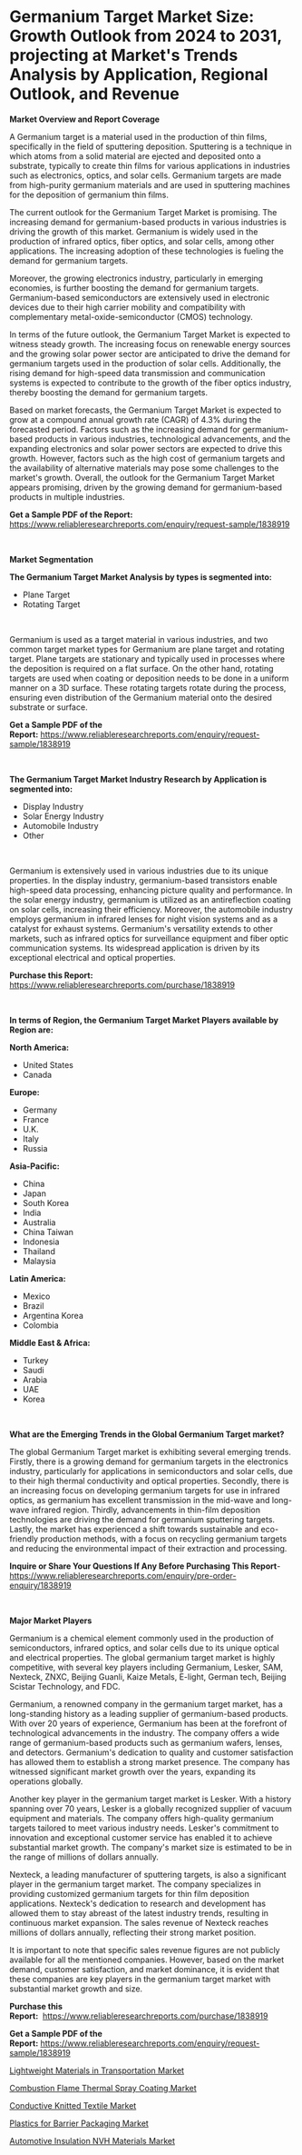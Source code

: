 <p><h1>Germanium Target Market Size: Growth Outlook from 2024 to 2031, projecting at Market's Trends Analysis by Application, Regional Outlook, and Revenue</h1></p><p><strong>Market Overview and Report Coverage</strong></p>
<p><p>A Germanium target is a material used in the production of thin films, specifically in the field of sputtering deposition. Sputtering is a technique in which atoms from a solid material are ejected and deposited onto a substrate, typically to create thin films for various applications in industries such as electronics, optics, and solar cells. Germanium targets are made from high-purity germanium materials and are used in sputtering machines for the deposition of germanium thin films.</p><p>The current outlook for the Germanium Target Market is promising. The increasing demand for germanium-based products in various industries is driving the growth of this market. Germanium is widely used in the production of infrared optics, fiber optics, and solar cells, among other applications. The increasing adoption of these technologies is fueling the demand for germanium targets.</p><p>Moreover, the growing electronics industry, particularly in emerging economies, is further boosting the demand for germanium targets. Germanium-based semiconductors are extensively used in electronic devices due to their high carrier mobility and compatibility with complementary metal-oxide-semiconductor (CMOS) technology.</p><p>In terms of the future outlook, the Germanium Target Market is expected to witness steady growth. The increasing focus on renewable energy sources and the growing solar power sector are anticipated to drive the demand for germanium targets used in the production of solar cells. Additionally, the rising demand for high-speed data transmission and communication systems is expected to contribute to the growth of the fiber optics industry, thereby boosting the demand for germanium targets.</p><p>Based on market forecasts, the Germanium Target Market is expected to grow at a compound annual growth rate (CAGR) of 4.3% during the forecasted period. Factors such as the increasing demand for germanium-based products in various industries, technological advancements, and the expanding electronics and solar power sectors are expected to drive this growth. However, factors such as the high cost of germanium targets and the availability of alternative materials may pose some challenges to the market's growth. Overall, the outlook for the Germanium Target Market appears promising, driven by the growing demand for germanium-based products in multiple industries.</p></p>
<p><strong>Get a Sample PDF of the Report:</strong> <a href="https://www.reliableresearchreports.com/enquiry/request-sample/1838919">https://www.reliableresearchreports.com/enquiry/request-sample/1838919</a></p>
<p>&nbsp;</p>
<p><strong>Market Segmentation</strong></p>
<p><strong>The Germanium Target Market Analysis by types is segmented into:</strong></p>
<p><ul><li>Plane Target</li><li>Rotating Target</li></ul></p>
<p>&nbsp;</p>
<p><p>Germanium is used as a target material in various industries, and two common target market types for Germanium are plane target and rotating target. Plane targets are stationary and typically used in processes where the deposition is required on a flat surface. On the other hand, rotating targets are used when coating or deposition needs to be done in a uniform manner on a 3D surface. These rotating targets rotate during the process, ensuring even distribution of the Germanium material onto the desired substrate or surface.</p></p>
<p><strong>Get a Sample PDF of the Report:</strong>&nbsp;<a href="https://www.reliableresearchreports.com/enquiry/request-sample/1838919">https://www.reliableresearchreports.com/enquiry/request-sample/1838919</a></p>
<p>&nbsp;</p>
<p><strong>The Germanium Target Market Industry Research by Application is segmented into:</strong></p>
<p><ul><li>Display Industry</li><li>Solar Energy Industry</li><li>Automobile Industry</li><li>Other</li></ul></p>
<p>&nbsp;</p>
<p><p>Germanium is extensively used in various industries due to its unique properties. In the display industry, germanium-based transistors enable high-speed data processing, enhancing picture quality and performance. In the solar energy industry, germanium is utilized as an antireflection coating on solar cells, increasing their efficiency. Moreover, the automobile industry employs germanium in infrared lenses for night vision systems and as a catalyst for exhaust systems. Germanium's versatility extends to other markets, such as infrared optics for surveillance equipment and fiber optic communication systems. Its widespread application is driven by its exceptional electrical and optical properties.</p></p>
<p><strong>Purchase this Report:</strong>&nbsp; <a href="https://www.reliableresearchreports.com/purchase/1838919">https://www.reliableresearchreports.com/purchase/1838919</a></p>
<p>&nbsp;</p>
<p><strong>In terms of Region, the Germanium Target Market Players available by Region are:</strong></p>
<p>
    <p> <strong> North America: </strong>
        <ul>
            <li>United States</li>
            <li>Canada</li>
        </ul>
        </p> 
    <p> <strong> Europe: </strong>
        <ul>
            <li>Germany</li>
            <li>France</li>
            <li>U.K.</li>
            <li>Italy</li>
            <li>Russia</li>
        </ul>
        </p> 
    <p> <strong> Asia-Pacific: </strong>
        <ul>
            <li>China</li>
            <li>Japan</li>
            <li>South Korea</li>
            <li>India</li>
            <li>Australia</li>
            <li>China Taiwan</li>
            <li>Indonesia</li>
            <li>Thailand</li>
            <li>Malaysia</li>
        </ul>
        </p> 
    <p> <strong> Latin America: </strong>
        <ul>
            <li>Mexico</li>
            <li>Brazil</li>
            <li>Argentina Korea</li>
            <li>Colombia</li>
        </ul>
        </p> 
    <p> <strong> Middle East & Africa: </strong>
        <ul>
            <li>Turkey</li>
            <li>Saudi</li>
            <li>Arabia</li>
            <li>UAE</li>
            <li>Korea</li>
        </ul>
    </p>
    </p>
<p>&nbsp;</p>
<p><strong>What are the Emerging Trends in the Global Germanium Target market?</strong></p>
<p><p>The global Germanium Target market is exhibiting several emerging trends. Firstly, there is a growing demand for germanium targets in the electronics industry, particularly for applications in semiconductors and solar cells, due to their high thermal conductivity and optical properties. Secondly, there is an increasing focus on developing germanium targets for use in infrared optics, as germanium has excellent transmission in the mid-wave and long-wave infrared region. Thirdly, advancements in thin-film deposition technologies are driving the demand for germanium sputtering targets. Lastly, the market has experienced a shift towards sustainable and eco-friendly production methods, with a focus on recycling germanium targets and reducing the environmental impact of their extraction and processing.</p></p>
<p><strong>Inquire or Share Your Questions If Any Before Purchasing This Report</strong>- <a href="https://www.reliableresearchreports.com/enquiry/pre-order-enquiry/1838919">https://www.reliableresearchreports.com/enquiry/pre-order-enquiry/1838919</a></p>
<p>&nbsp;</p>
<p><strong>Major Market Players</strong></p>
<p><p>Germanium is a chemical element commonly used in the production of semiconductors, infrared optics, and solar cells due to its unique optical and electrical properties. The global germanium target market is highly competitive, with several key players including Germanium, Lesker, SAM, Nexteck, ZNXC, Beijing Guanli, Kaize Metals, E-light, German tech, Beijing Scistar Technology, and FDC.</p><p>Germanium, a renowned company in the germanium target market, has a long-standing history as a leading supplier of germanium-based products. With over 20 years of experience, Germanium has been at the forefront of technological advancements in the industry. The company offers a wide range of germanium-based products such as germanium wafers, lenses, and detectors. Germanium's dedication to quality and customer satisfaction has allowed them to establish a strong market presence. The company has witnessed significant market growth over the years, expanding its operations globally.</p><p>Another key player in the germanium target market is Lesker. With a history spanning over 70 years, Lesker is a globally recognized supplier of vacuum equipment and materials. The company offers high-quality germanium targets tailored to meet various industry needs. Lesker's commitment to innovation and exceptional customer service has enabled it to achieve substantial market growth. The company's market size is estimated to be in the range of millions of dollars annually.</p><p>Nexteck, a leading manufacturer of sputtering targets, is also a significant player in the germanium target market. The company specializes in providing customized germanium targets for thin film deposition applications. Nexteck's dedication to research and development has allowed them to stay abreast of the latest industry trends, resulting in continuous market expansion. The sales revenue of Nexteck reaches millions of dollars annually, reflecting their strong market position.</p><p>It is important to note that specific sales revenue figures are not publicly available for all the mentioned companies. However, based on the market demand, customer satisfaction, and market dominance, it is evident that these companies are key players in the germanium target market with substantial market growth and size.</p></p>
<p><strong>Purchase this Report:</strong>&nbsp;&nbsp;<a href="https://www.reliableresearchreports.com/purchase/1838919">https://www.reliableresearchreports.com/purchase/1838919</a></p>
<p></p>
<p><strong>Get a Sample PDF of the Report:</strong>&nbsp;<a href="https://www.reliableresearchreports.com/enquiry/request-sample/1838919">https://www.reliableresearchreports.com/enquiry/request-sample/1838919</a></p>
<p><p><a href="https://github.com/aashishrp/Market-Research-Report-List-1/blob/main/lightweight-materials-in-transportation-market.md">Lightweight Materials in Transportation Market</a></p><p><a href="https://github.com/aasishrp01/Market-Research-Report-List-1/blob/main/combustion-flame-thermal-spray-coating-market.md">Combustion Flame Thermal Spray Coating Market</a></p><p><a href="https://github.com/dringals/Market-Research-Report-List-1/blob/main/conductive-knitted-textile-market.md">Conductive Knitted Textile Market</a></p><p><a href="https://github.com/aashishrp02/Market-Research-Report-List-1/blob/main/plastics-for-barrier-packaging-market.md">Plastics for Barrier Packaging Market</a></p><p><a href="https://github.com/Paul14Anderson63/Market-Research-Report-List-1/blob/main/automotive-insulation-nvh-materials-market.md">Automotive Insulation NVH Materials Market</a></p></p>